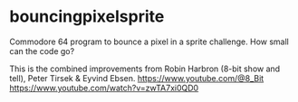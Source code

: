 # bouncingpixelsprite
Commodore 64 program to bounce a pixel in a sprite challenge. How small can the code go?

This is the combined improvements from Robin Harbron (8-bit show and tell),
Peter Tirsek & Eyvind Ebsen.
https://www.youtube.com/@8_Bit
https://www.youtube.com/watch?v=zwTA7xi0QD0
